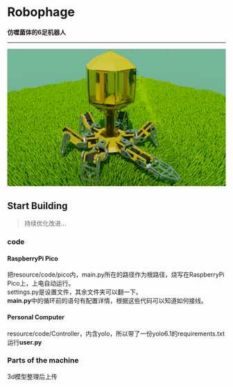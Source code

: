 # Robophage  
**仿噬菌体的6足机器人**  
***
![图片](resource/RobophageBlender.png)  
## Start Building  
> 持续优化改进...
### code  
#### RaspberryPi Pico  
  把resource/code/pico内，main.py所在的路径作为根路径，烧写在RaspberryPi Pico上，上电自动运行。  
settings.py是设置文件，其余文件夹可以翻一下。  
**main.py**中的循环前的语句有配置详情，根据这些代码可以知道如何接线。  
#### Personal Computer  
  resource/code/Controller，内含yolo，所以带了一份yolo6.1的requirements.txt  
  运行**user.py**
### Parts of the machine  
3d模型整理后上传
